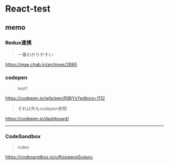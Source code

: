 # React-test

## memo

### Redux連携

> 一番わかりやすい

https://mae.chab.in/archives/2885

### codepen

> test1

https://codepen.io/wils/pen/RjBjYx?editors=1112

> それ以外もcodepen参照

https://codepen.io/dashboard/

----

### CodeSandbox

> index

https://codesandbox.io/u/KosigayaSuguru
